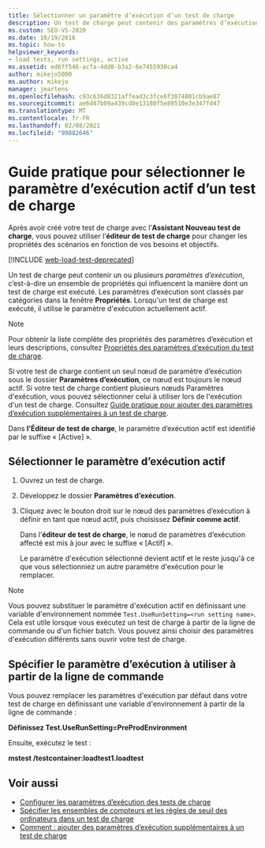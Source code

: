 ```yaml
---
title: Sélectionner un paramètre d’exécution d’un test de charge
description: Un test de charge peut contenir des paramètres d’exécution, autrement dit des propriétés qui influencent la manière dont un test de charge est exécuté. Découvrez comment sélectionner le paramètre d’exécution actif.
ms.custom: SEO-VS-2020
ms.date: 10/19/2016
ms.topic: how-to
helpviewer_keywords:
- load tests, run settings, active
ms.assetid: ed6ff546-acfa-4dd8-b3a2-6e7455930ca4
author: mikejo5000
ms.author: mikejo
manager: jmartens
ms.openlocfilehash: c93c636d8321affead3c3fce6f3074801cb9ae87
ms.sourcegitcommit: ae6d47b09a439cd0e13180f5e89510e3e347fd47
ms.translationtype: MT
ms.contentlocale: fr-FR
ms.lasthandoff: 02/08/2021
ms.locfileid: "99882646"
---
```

# <a name="how-to-select-the-active-run-setting-for-a-load-test"></a>Guide pratique pour sélectionner le paramètre d’exécution actif d’un test de charge

Après avoir créé votre test de charge avec l’**Assistant Nouveau test de charge**, vous pouvez utiliser l’**éditeur de test de charge** pour changer les propriétés des scénarios en fonction de vos besoins et objectifs.

[!INCLUDE [web-load-test-deprecated](includes/web-load-test-deprecated.md)]

Un test de charge peut contenir un ou plusieurs *paramètres d’exécution*, c’est-à-dire un ensemble de propriétés qui influencent la manière dont un test de charge est exécuté. Les paramètres d’exécution sont classés par catégories dans la fenêtre **Propriétés**. Lorsqu'un test de charge est exécuté, il utilise le paramètre d'exécution actuellement actif.

> [!NOTE]
> Pour obtenir la liste complète des propriétés des paramètres d’exécution et leurs descriptions, consultez [Propriétés des paramètres d’exécution du test de charge](../test/load-test-run-settings-properties.md).

Si votre test de charge contient un seul nœud de paramètre d’exécution sous le dossier **Paramètres d’exécution**, ce nœud est toujours le nœud actif. Si votre test de charge contient plusieurs nœuds Paramètres d'exécution, vous pouvez sélectionner celui à utiliser lors de l'exécution d'un test de charge. Consultez [Guide pratique pour ajouter des paramètres d’exécution supplémentaires à un test de charge](../test/how-to-add-additional-run-settings-to-a-load-test.md).

Dans **l’Éditeur de test de charge**, le paramètre d’exécution actif est identifié par le suffixe « [Active] ».

## <a name="select-the-active-run-setting"></a>Sélectionner le paramètre d’exécution actif

1. Ouvrez un test de charge.

2. Développez le dossier **Paramètres d’exécution**.

3. Cliquez avec le bouton droit sur le nœud des paramètres d’exécution à définir en tant que nœud actif, puis choisissez **Définir comme actif**.

     Dans l’**éditeur de test de charge**, le nœud de paramètres d’exécution affecté est mis à jour avec le suffixe « [Actif] ».

     Le paramètre d'exécution sélectionné devient actif et le reste jusqu'à ce que vous sélectionniez un autre paramètre d'exécution pour le remplacer.

> [!NOTE]
> Vous pouvez substituer le paramètre d'exécution actif en définissant une variable d'environnement nommée `Test.UseRunSetting=<run setting name>`. Cela est utile lorsque vous exécutez un test de charge à partir de la ligne de commande ou d'un fichier batch. Vous pouvez ainsi choisir des paramètres d'exécution différents sans ouvrir votre test de charge.

## <a name="specify-the-run-setting-to-use-from-the-command-line"></a>Spécifier le paramètre d’exécution à utiliser à partir de la ligne de commande

Vous pouvez remplacer les paramètres d'exécution par défaut dans votre test de charge en définissant une variable d'environnement à partir de la ligne de commande :

**Définissez Test.UseRunSetting=PreProdEnvironment**

Ensuite, exécutez le test :

**mstest /testcontainer:loadtest1.loadtest**

## <a name="see-also"></a>Voir aussi

- [Configurer les paramètres d’exécution des tests de charge](../test/configure-load-test-run-settings.md)
- [Spécifier les ensembles de compteurs et les règles de seuil des ordinateurs dans un test de charge](../test/specify-counter-sets-and-threshold-rules-for-load-testing.md)
- [Comment : ajouter des paramètres d’exécution supplémentaires à un test de charge](../test/how-to-add-additional-run-settings-to-a-load-test.md)
